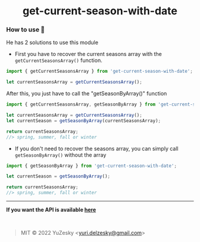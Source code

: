 <div align="center">

# get-current-season-with-date

</div>

### How to use 🤔
He has 2 solutions to use this module

- First you have to recover the current seasons array with the `getCurrentSeasonsArray()` function.

```typescript
import { getCurrentSeasonsArray } from 'get-current-season-with-date';

let currentSeasonsArray = getCurrentSeasonsArray();
```

After this, you just have to call the "getSeasonByArray()" function

```typescript
import { getCurrentSeasonsArray, getSeasonByArray } from 'get-current-season-with-date';

let currentSeasonsArray = getCurrentSeasonsArray();
let currentSeason = getSeasonByArray(currentSeasonsArray);

return currentSeasonsArray;
//> spring, summer, fall or winter
```

- If you don't need to recover the seasons array, you can simply call `getSeasonByArray()` without the array

```typescript
import { getSeasonByArray } from 'get-current-season-with-date';

let currentSeason = getSeasonByArray();

return currentSeasonsArray;
//> spring, summer, fall or winter
```

<hr/>

**If you want the API is available [here](get-current-season-with-date/modules.md)**

<br/>

> MIT © 2022 YuZesky <<yuri.delzesky@gmail.com>>